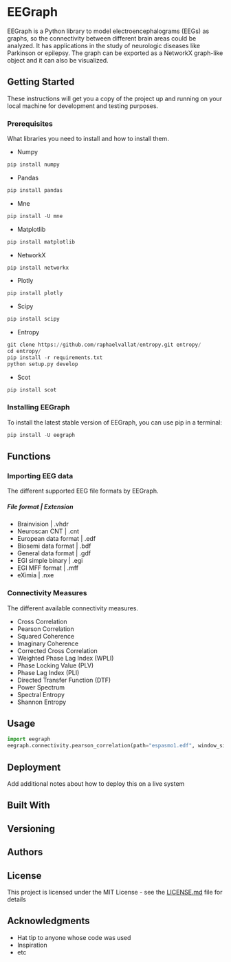 # EEGraph

EEGraph is a Python library to model electroencephalograms (EEGs) as graphs, so the connectivity between different brain areas could be analyzed. It has applications
in the study of neurologic diseases like Parkinson or epilepsy. The graph can be exported as a NetworkX graph-like object and it can also be visualized. 


## Getting Started

These instructions will get you a copy of the project up and running on your local machine for development and testing purposes.

### Prerequisites

What libraries you need to install and how to install them.

* Numpy
```python
pip install numpy
```
* Pandas
```python
pip install pandas
```
* Mne
```python
pip install -U mne
```
* Matplotlib
```python
pip install matplotlib
```
* NetworkX
```python
pip install networkx
```
* Plotly
```python
pip install plotly
```
* Scipy
```python
pip install scipy
```
* Entropy
```python
git clone https://github.com/raphaelvallat/entropy.git entropy/
cd entropy/
pip install -r requirements.txt
python setup.py develop
```
* Scot
```python
pip install scot
```

### Installing EEGraph

To install the latest stable version of EEGraph, you can use pip in a terminal:

```python
pip install -U eegraph
```

## Functions

### Importing EEG data 
The different supported EEG file formats by EEGraph.

##### File format | Extension
* Brainvision | .vhdr
* Neuroscan CNT  | .cnt
* European data format | .edf
* Biosemi data format | .bdf
* General data format | .gdf
* EGI simple binary | .egi
* EGI MFF format | .mff
* eXimia | .nxe

### Connectivity Measures
The different available connectivity measures. 

* Cross Correlation
* Pearson Correlation
* Squared Coherence
* Imaginary Coherence
* Corrected Cross Correlation
* Weighted Phase Lag Index (WPLI)
* Phase Locking Value (PLV)
* Phase Lag Index (PLI)
* Directed Transfer Function (DTF)
* Power Spectrum
* Spectral Entropy
* Shannon Entropy


## Usage
```python
import eegraph
eegraph.connectivity.pearson_correlation(path="espasmo1.edf", window_size = [0,4], exclude = ['EEG TAntI1-TAntI', 'EEG TAntD1-TAntD', 'EEG EKG1-EKG2'])
```

## Deployment

Add additional notes about how to deploy this on a live system

## Built With


## Versioning



## Authors



## License

This project is licensed under the MIT License - see the [LICENSE.md](LICENSE.md) file for details

## Acknowledgments

* Hat tip to anyone whose code was used
* Inspiration
* etc

